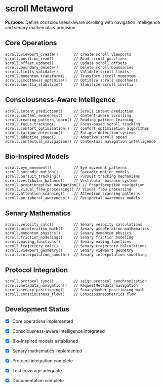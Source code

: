 # scroll Metaword

**Purpose**: Define consciousness-aware scrolling with navigation intelligence and senary mathematics precision

## Core Operations

```hyphos
scroll.viewport_create()       // Create scroll viewports
scroll.position_read()         // Read scroll positions
scroll.offset_update()         // Update scroll offsets
scroll.boundary_delete()       // Delete scroll boundaries
scroll.limits_validate()       // Validate scroll limits
scroll.momentum_transform()    // Transform scroll momentum
scroll.smoothness_optimize()   // Optimize scroll smoothness
scroll.inertia_stabilize()     // Stabilize scroll inertia
```

## Consciousness-Aware Intelligence

```hyphos
scroll.intent_prediction()     // Scroll intent prediction
scroll.content_awareness()     // Content-aware scrolling
scroll.reading_pattern_learn() // Reading pattern learning
scroll.focus_tracking()        // Focus-based scroll tracking
scroll.comfort_optimization()  // Comfort optimization algorithms
scroll.fatigue_detection()     // Fatigue detection systems
scroll.adaptive_speed()        // Adaptive scroll speed
scroll.contextual_navigation() // Contextual navigation intelligence
```

## Bio-Inspired Models

```hyphos
scroll.eye_movement()          // Eye movement patterns
scroll.saccadic_motion()       // Saccadic motion models
scroll.pursuit_tracking()      // Pursuit tracking mechanisms
scroll.vestibular_balance()    // Vestibular balance systems
scroll.proprioceptive_navigation() // Proprioceptive navigation
scroll.visual_flow_processing() // Visual flow processing
scroll.attention_scanning()    // Attention scanning patterns
scroll.peripheral_awareness()  // Peripheral awareness models
```

## Senary Mathematics

```hyphos
scroll.velocity_calc()         // Senary velocity calculations
scroll.acceleration_math()     // Senary acceleration mathematics
scroll.momentum_physics()      // Senary momentum physics
scroll.friction_modeling()     // Senary friction modeling
scroll.easing_functions()      // Senary easing functions
scroll.trajectory_calc()       // Senary trajectory calculations
scroll.viewport_geometry()     // Senary viewport geometry
scroll.interpolation_smooth()  // Senary interpolation smoothing
```

## Protocol Integration

```hyphos
scroll.protocol_sync()         // seigr.protocol synchronization
scroll.metadata_navigation()   // RequestMetadata navigation
scroll.senary_positioning()    // SenaryNumber positioning math
scroll.consciousness_flow()    // ConsciousnessMetrics flow
```

## Development Status

- [x] Core operations implemented
- [x] Consciousness-aware intelligence integrated
- [x] Bio-inspired models established
- [x] Senary mathematics implemented
- [x] Protocol integration complete
- [x] Test coverage adequate
- [x] Documentation complete

